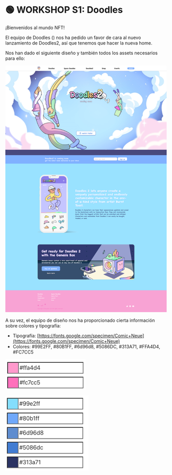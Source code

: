 # 🟢 WORKSHOP S1: Doodles

¡Bienvenidos al mundo NFT! 

El equipo de Doodles () nos ha pedido un favor de cara al nuevo lanzamiento de Doodles2, así que tenemos que hacer la nueva home. 

Nos han dado el siguiente diseño y también todos los assets necesarios para ello:

![Doodles](recursos/doodles.png)

A su vez, el equipo de diseño nos ha proporcionado cierta información sobre colores y tipografía:

- Tipografía: [https://fonts.google.com/specimen/Comic+Neue](https://fonts.google.com/specimen/Comic+Neue)
- Colores: #99E2FF, #80B1FF, #6d96d8, #5086DC, #313A71, #FFA4D4, #FC7CC5
    
    
![Color1](recursos/img1.png)
    
![Colo2](recursos/img2.png)